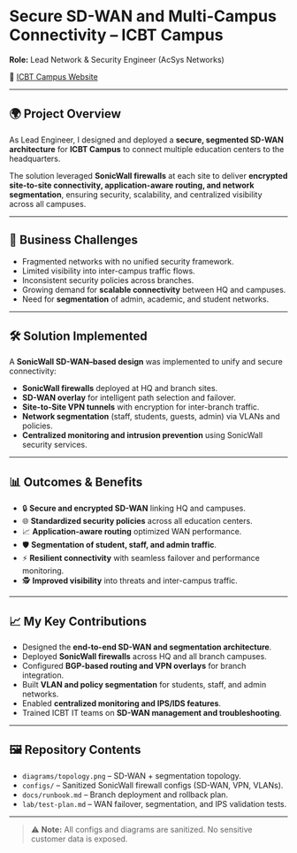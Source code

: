 # Secure SD-WAN and Multi-Campus Connectivity – ICBT Campus  
**Role:** Lead Network & Security Engineer (AcSys Networks)  

🔗 [ICBT Campus Website](https://icbt.lk)  

---

## 🌍 Project Overview
As Lead Engineer, I designed and deployed a **secure, segmented SD-WAN architecture** for **ICBT Campus** to connect multiple education centers to the headquarters.  

The solution leveraged **SonicWall firewalls** at each site to deliver **encrypted site-to-site connectivity, application-aware routing, and network segmentation**, ensuring security, scalability, and centralized visibility across all campuses.  

---

## 🎯 Business Challenges
- Fragmented networks with no unified security framework.  
- Limited visibility into inter-campus traffic flows.  
- Inconsistent security policies across branches.  
- Growing demand for **scalable connectivity** between HQ and campuses.  
- Need for **segmentation** of admin, academic, and student networks.  

---

## 🛠️ Solution Implemented
A **SonicWall SD-WAN–based design** was implemented to unify and secure connectivity:  
- **SonicWall firewalls** deployed at HQ and branch sites.  
- **SD-WAN overlay** for intelligent path selection and failover.  
- **Site-to-Site VPN tunnels** with encryption for inter-branch traffic.  
- **Network segmentation** (staff, students, guests, admin) via VLANs and policies.  
- **Centralized monitoring and intrusion prevention** using SonicWall security services.  

---

## 📊 Outcomes & Benefits
- 🔒 **Secure and encrypted SD-WAN** linking HQ and campuses.  
- 🌐 **Standardized security policies** across all education centers.  
- 📈 **Application-aware routing** optimized WAN performance.  
- 🛡️ **Segmentation of student, staff, and admin traffic**.  
- ⚡ **Resilient connectivity** with seamless failover and performance monitoring.  
- 🕵️ **Improved visibility** into threats and inter-campus traffic.  

---

## 📈 My Key Contributions
- Designed the **end-to-end SD-WAN and segmentation architecture**.  
- Deployed **SonicWall firewalls** across HQ and all branch campuses.  
- Configured **BGP-based routing and VPN overlays** for branch integration.  
- Built **VLAN and policy segmentation** for students, staff, and admin networks.  
- Enabled **centralized monitoring and IPS/IDS features**.  
- Trained ICBT IT teams on **SD-WAN management and troubleshooting**.  

---

## 🖼️ Repository Contents
- `diagrams/topology.png` – SD-WAN + segmentation topology.  
- `configs/` – Sanitized SonicWall firewall configs (SD-WAN, VPN, VLANs).  
- `docs/runbook.md` – Branch deployment and rollback plan.  
- `lab/test-plan.md` – WAN failover, segmentation, and IPS validation tests.  

---

> ⚠️ **Note:** All configs and diagrams are sanitized. No sensitive customer data is exposed.  
